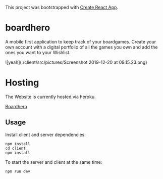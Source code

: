 This project was bootstrapped with [Create React App](https://github.com/facebook/create-react-app).

# boardhero

A mobile first application to keep track of your boardgames. Create your own account with a digital portfolio of all the games you own and add the ones you want to your Wishlist.

![yeah](./client/src/pictures/Screenshot 2019-12-20 at 09.15.23.png)

# Hosting

The Website is currently hosted via heroku.

[Boardhero](https://board-hero.herokuapp.com/)

## Usage

Install client and server dependencies:

```
npm install
cd client
npm install
```

To start the server and client at the same time:

```
npm run dev
```
